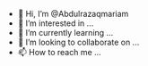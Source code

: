 - 👋 Hi, I’m @Abdulrazaqmariam
- 👀 I’m interested in ...
- 🌱 I’m currently learning ...
- 💞️ I’m looking to collaborate on ...
- 📫 How to reach me ...

<!---
Abdulrazaqmariam/Abdulrazaqmariam is a ✨ special ✨ repository because its `README.md` (this file) appears on your GitHub profile.
You can click the Preview link to take a look at your changes.
--->
